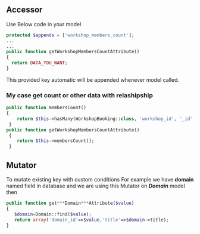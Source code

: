 ## Accessor
Use Below code in your model
```php
protected $appends = ['workshop_members_count'];
...
...
public function getWorkshopMembersCountAttribute()
{
  return DATA_YOU_WANT; 
}
```
This provided key automatic will be appended whenever model called.
### My case get count or other data with relashipship
```php
public function membersCount()
{
    return $this->hasMany(WorkshopBooking::class, 'workshop_id', '_id')->count();
 }
public function getWorkshopMembersCountAttribute()
 {
    return $this->membersCount(); 
 }
 ```

## Mutator
To mutate existing key with custom conditions
For example we have **domain** named field in database and we are using this Mutator on ***Domain*** model then
```php
public function get***Domain***Attribute($value)
{ 
   $domain=Domain::find($value);
   return array('domain_id'=>$value,'title'=>$domain->title);
}
```
